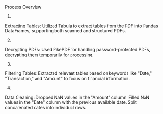 Process Overview

1.
Extracting Tables: 
Utilized Tabula to extract tables from the PDF into Pandas DataFrames, supporting both scanned and structured PDFs.

2.
Decrypting PDFs:
Used PikePDF for handling password-protected PDFs, decrypting them temporarily for processing.

3.
Filtering Tables:
Extracted relevant tables based on keywords like "Date," "Transaction," and "Amount" to focus on financial information.

4.
Data Cleaning:
Dropped NaN values in the "Amount" column.
Filled NaN values in the "Date" column with the previous available date.
Split concatenated dates into individual rows.
